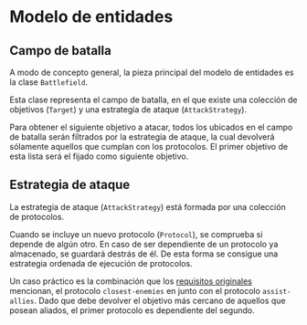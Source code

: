 # Modelo de entidades

## Campo de batalla

A modo de concepto general, la pieza principal del modelo de entidades
es la clase `Battlefield`.

Esta clase representa el campo de batalla, en el que existe una colección
de objetivos (`Target`) y una estrategia de ataque (`AttackStrategy`).

Para obtener el siguiente objetivo a atacar, todos los ubicados en el campo
de batalla serán filtrados por la estrategia de ataque, la cual devolverá sólamente
aquellos que cumplan con los protocolos. El primer objetivo de esta lista será el
fijado como siguiente objetivo.

## Estrategia de ataque

La estrategia de ataque (`AttackStrategy`) está formada por una colección de
protocolos.

Cuando se incluye un nuevo protocolo (`Protocol`), se comprueba si depende de algún
otro. En caso de ser dependiente de un protocolo ya almacenado, se guardará destrás
de él. De esta forma se consigue una estrategia ordenada de ejecución de protocolos.

Un caso práctico es la combinación que los [requisitos originales](./doc/requirements.pdf)
mencionan, el protocolo `closest-enemies` en junto con el protocolo `assist-allies`.
Dado que debe devolver el objetivo más cercano de aquellos que posean aliados, el
primer protocolo es dependiente del segundo.
